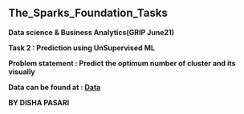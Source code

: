 ## The_Sparks_Foundation_Tasks

**Data science & Business Analytics(GRIP June21)**

**Task 2 : Prediction using UnSupervised ML**

**Problem statement : Predict the optimum number of cluster and its visually**

**Data can be found at : [Data](https://bit.ly/3kXTdox)**

**BY DISHA PASARI**






